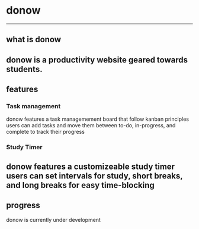 # donow
---
## what is donow

donow is a productivity website geared towards students.
---
## features
### Task management
donow features a task managemement board that follow kanban principles
users can add tasks and move them between to-do, in-progress, and complete to track their progress
### Study Timer
donow features a customizeable study timer 
users can set intervals for study, short breaks, and long breaks for easy time-blocking
---
## progress
donow is currently under development
